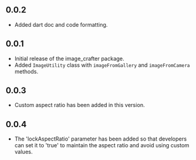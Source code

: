 ## 0.0.2
- Added dart doc and code formatting.

## 0.0.1
- Initial release of the image_crafter package.
- Added `ImageUtility` class with `imageFromGallery` and `imageFromCamera` methods.

## 0.0.3
- Custom aspect ratio has been added in this version.

## 0.0.4
- The 'lockAspectRatio' parameter has been added so that developers can set it to 'true' to maintain the aspect ratio and avoid using custom values.

